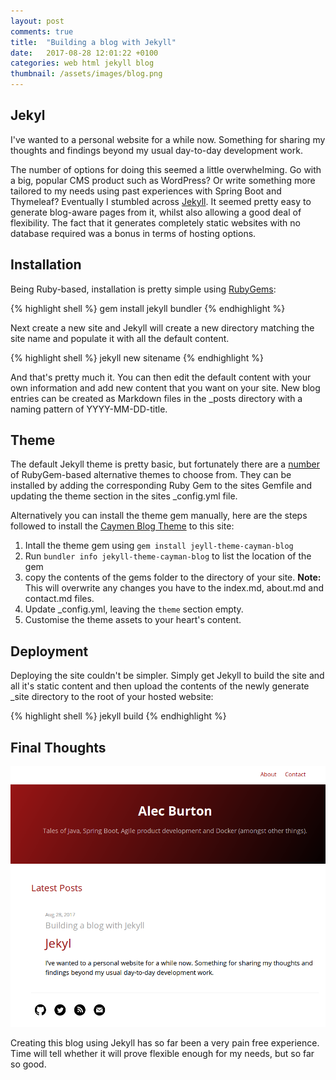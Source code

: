 ```yaml
---
layout: post
comments: true
title:  "Building a blog with Jekyll"
date:   2017-08-28 12:01:22 +0100
categories: web html jekyll blog
thumbnail: /assets/images/blog.png
---
```

## Jekyl
I've wanted to a personal website for a while now. Something for sharing my thoughts and findings beyond my usual day-to-day development work. 

The number of options for doing this seemed a little overwhelming. Go with a big, popular CMS product such as WordPress? Or write something more tailored to my needs using past experiences with Spring Boot and Thymeleaf? Eventually I stumbled across [Jekyll](https://jekyllrb.com). It seemed pretty easy to generate blog-aware pages from it, whilst also allowing a good deal of flexibility. The fact that it generates completely static websites with no database required was a bonus in terms of hosting options. 


## Installation
Being Ruby-based, installation is pretty simple using [RubyGems](https://rubygems.org):

{% highlight shell %}
gem install jekyll bundler
{% endhighlight %}

Next create a new site and Jekyll will create a new directory matching the site name and populate it with all the default content.

{% highlight shell %}
jekyll new sitename
{% endhighlight %}

And that's pretty much it. You can then edit the default content with your own information and add new content that you want on your site. New blog entries can be created as Markdown files in the _posts directory with a naming pattern of YYYY-MM-DD-title.

## Theme
The default Jekyll theme is pretty basic, but fortunately there are a [number](http://jekyllthemes.org) of RubyGem-based alternative themes to choose from. They can be installed by adding the corresponding Ruby Gem to the sites Gemfile and updating the theme section in the sites _config.yml file.

Alternatively you can install the theme gem manually, here are the steps followed to install the [Caymen Blog Theme](https://github.com/lorepirri/cayman-blog) to this site:

1. Intall the theme gem using `gem install jeyll-theme-cayman-blog`
2. Run `bundler info jekyll-theme-cayman-blog` to list the location of the gem
3. copy the contents of the gems folder to the directory of your site. **Note:** This will overwrite any changes you have to the index.md, about.md and contact.md files.
4. Update _config.yml, leaving the `theme` section empty. 
5. Customise the theme assets to your heart's content.

## Deployment
Deploying the site couldn't be simpler. Simply get Jekyll to build the site and all it's static content and then upload the contents of the newly generate _site directory to the root of your hosted website:

{% highlight shell %}
jekyll build
{% endhighlight %}

## Final Thoughts
![The Results](/assets/images/blog.png)

Creating this blog using Jekyll has so far been a very pain free experience. Time will tell whether it will prove flexible enough for my needs, but so far so good.

